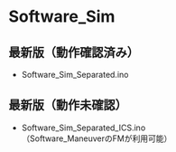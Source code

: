 # Software_Sim

## 最新版（動作確認済み）
- Software_Sim_Separated.ino

## 最新版（動作未確認）
- Software_Sim_Separated_ICS.ino  
（Software_ManeuverのFMが利用可能）
